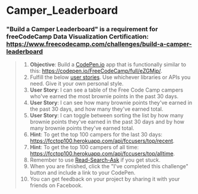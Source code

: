 # Camper_Leaderboard
### "Build a Camper Leaderboard" is a requirement for freeCodeCamp Data Visualization Certification: https://www.freecodecamp.com/challenges/build-a-camper-leaderboard
>1. **Objective**: Build a [CodePen.io]('https://www.codepen.io')  app that is functionally similar to this: https://codepen.io/FreeCodeCamp/full/eZGMjp/.
>2. Fulfill the below [user stories]('https://en.wikipedia.org/wiki/User_story'). Use whichever libraries or APIs you need. Give it your own personal style.
>3. **User Story**: I can see a table of the Free Code Camp campers who've earned the most brownie points in the past 30 days.
>4. **User Story**: I can see how many brownie points they've earned in the past 30 days, and how many they've earned total.
>5. **User Story**: I can toggle between sorting the list by how many brownie points they've earned in the past 30 days and by how many brownie points they've earned total.
>6. **Hint**: To get the top 100 campers for the last 30 days: https://fcctop100.herokuapp.com/api/fccusers/top/recent.
>7. **Hint**: To get the top 100 campers of all time: https://fcctop100.herokuapp.com/api/fccusers/top/alltime.
>8. Remember to use [Read-Search-Ask]('https://github.com/FreeCodeCamp/freecodecamp/wiki/FreeCodeCamp-Get-Help') if you get stuck.
>9. When you are finished, click the "I've completed this challenge" button and include a link to your CodePen.
>10. You can get feedback on your project by sharing it with your friends on Facebook.
